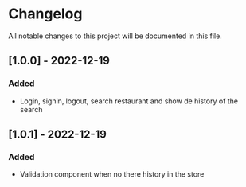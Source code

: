 # Changelog

All notable changes to this project will be documented in this file.


## [1.0.0] - 2022-12-19

### Added

- Login, signin, logout, search restaurant and show de history of the search

## [1.0.1] - 2022-12-19

### Added

- Validation component when no there history in the store